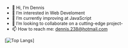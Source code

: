 - 👋 Hi, I’m Dennis
- 👀 I’m interested in Web Develoment
- 🌱 I’m currently improving at JavaScript
- 💞️ I’m looking to collaborate on a cutting-edge project-
- 📫 How to reach me: dennis.238@hotmail.com

[![Top Langs](https://github-readme-stats.vercel.app/api/top-langs/?username=Dennis238&layout=compact)]

